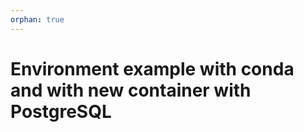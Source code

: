 ```yaml
---
orphan: true
---
```


# Environment example with conda and with new container with PostgreSQL

```{literalinclude} ../../.env_example_postgres_conda
```
